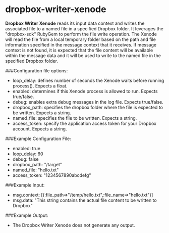 dropbox-writer-xenode
=====================

**Dropbox Writer Xenode** reads its input data context and writes the associated file to a named file in a specified Dropbox folder. It leverages the "dropbox-sdk" RubyGem to perform the file write operation. The Xenode will read the file from a local temporary folder based on the path and file information specified in the message context that it receives. If message context is not found, it is expected that the file content will be available within the message data and it will be used to write to the named file in the specified Dropbox folder.  

###Configuration file options:
* loop_delay: defines number of seconds the Xenode waits before running process(). Expects a float. 
* enabled: determines if this Xenode process is allowed to run. Expects true/false.
* debug: enables extra debug messages in the log file. Expects true/false.
* dropbox_path: specifies the dropbox folder where the file is expected to be written. Expects a string.   
* named_file: specifies the file to be written. Expects a string.
* access_token: specify the application access token for your Dropbox account. Expects a string.

###Example Configuration File:
* enabled: true
* loop_delay: 60
* debug: false
* dropbox_path: "/target"
* named_file: "hello.txt"
* access_token: "1234567890abcdefg"

###Example Input:     
* msg.context: [{:file_path=>"/temp/hello.txt",:file_name=>"hello.txt"}] 
* msg.data:  "This string contains the actual file content to be written to Dropbox"

###Example Output:   
* The Dropbox Writer Xenode does not generate any output.
